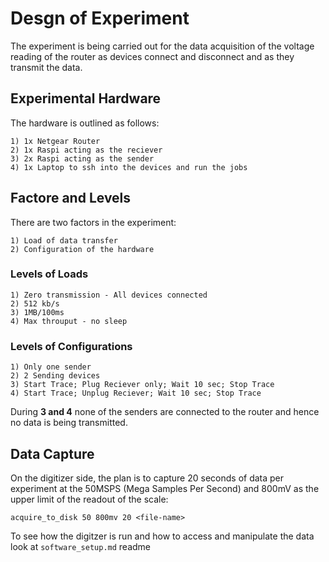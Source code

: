 # Desgn of Experiment

The experiment is being carried out for the data acquisition of the voltage reading of the router as devices connect and disconnect and as they transmit the data. 

## Experimental Hardware

The hardware is outlined as follows:

    1) 1x Netgear Router
    2) 1x Raspi acting as the reciever
    3) 2x Raspi acting as the sender
    4) 1x Laptop to ssh into the devices and run the jobs

## Factore and Levels

There are two factors in the experiment:

    1) Load of data transfer
    2) Configuration of the hardware

### Levels of Loads

    1) Zero transmission - All devices connected
    2) 512 kb/s
    3) 1MB/100ms
    4) Max throuput - no sleep

### Levels of Configurations

    1) Only one sender
    2) 2 Sending devices
    3) Start Trace; Plug Reciever only; Wait 10 sec; Stop Trace
    4) Start Trace; Unplug Reciever; Wait 10 sec; Stop Trace

During **3 and 4** none of the senders are connected to the router and hence no data is being transmitted. 

## Data Capture

On the digitizer side, the plan is to capture 20 seconds of data per experiment at the 50MSPS (Mega Samples Per Second) and 800mV as the upper limit of the readout of the scale:

    acquire_to_disk 50 800mv 20 <file-name>

To see how the digitzer is run and how to access and manipulate the data look at ```software_setup.md``` readme